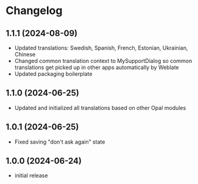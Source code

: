 <!--
SPDX-FileCopyrightText: 2024 Mirian Margiani
SPDX-License-Identifier: GFDL-1.3-or-later
-->

# Changelog

## 1.1.1 (2024-08-09)

- Updated translations: Swedish, Spanish, French, Estonian, Ukrainian, Chinese
- Changed common translation context to MySupportDialog so common translations get picked up in other apps automatically by Weblate
- Updated packaging boilerplate

## 1.1.0 (2024-06-25)

- Updated and initialized all translations based on other Opal modules

## 1.0.1 (2024-06-25)

- Fixed saving "don't ask again" state

## 1.0.0 (2024-06-24)

- initial release
